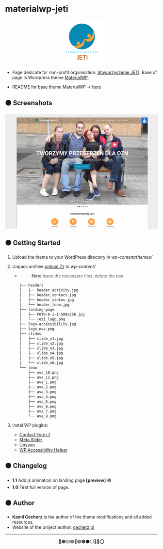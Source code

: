 # materialwp-jeti

<center>
<img src="img/landing-page/jeti_logo.png" alt="logo" style="display: block; margin-left: auto; margin-right: auto; width: 30%;" />
</center>

* Page dedicate for non-profit organisation: [Stowarzyszenie JETI](https://jeti.org.pl/). Base of page is Wordpress theme [MaterialWP](https://materialwp.com/).

 * README for base theme MaterialWP -> [here](./README_MATERIALWP.md)

## 🟤 Screenshots

![](./screenshot.png)

## 🟤 Getting Started

1. Upload the theme to your WordPress directory in *wp-content/themes/*

2. Unpack archive [upload.7z](https://drive.google.com/file/d/1gwn-wYGwYksCyl4oVIw1knFhbmFKcUIr/view?usp=share_link) to *wp-content/*

    * > __Note__ leave the necessary files, delete the rest

        ```
        ├── headers
        │   ├── header_activity.jpg
        │   ├── header_contact.jpg
        │   ├── header_status.jpg
        │   └── header_team.jpg
        ├── landing-page
        │   ├── FOTO-6-1-1-500x260.jpg
        │   └── jeti_logo.png
        ├── logo-accessibility.jpg
        ├── logo_nav.png
        ├── slides
        │   ├── slide_n1.jpg
        │   ├── slide_n2.jpg
        │   ├── slide_n3.jpg
        │   ├── slide_n4.jpg
        │   ├── slide_n5.jpg
        │   └── slide_n6.jpg
        └── team
            ├── ava_10.png
            ├── ava_11.png
            ├── ava_1.png
            ├── ava_2.png
            ├── ava_3.png
            ├── ava_4.png
            ├── ava_5.png
            ├── ava_6.png
            ├── ava_7.png
            └── ava_9.png
        ```
3. Instal WP plugins:
    - [Contact Form 7](https://contactform7.com/)
    - [Meta Slider](https://www.metaslider.com/)
    - [Unyson](https://unyson.io/)
    - [WP Accessibility Helper](https://accessibility-helper.co.il/)
 
## 🟤 Changelog 
* **1.1** Add js animation on landing page **[preview]** 🟢
* **1.0** First full version of page.

## 🟤 Author 

* **Kamil Cecherz** is the author of the theme modifications and all added resources.
* Website of the project author: [cecherz.pl](https://cecherz.pl/)

<hr />
<p style="text-align:center;">🔴🟠🟡🟢🔵🟣🟤⚫⚪🔘🛑⭕</p>
